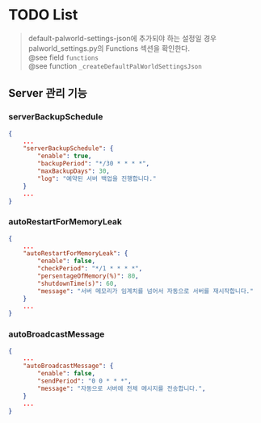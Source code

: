  # TODO List
> default-palworld-settings-json에 추가되야 하는 설정일 경우
> palworld_settings.py의 Functions 섹션을 확인한다.<br> 
> @see field `functions`<br>
> @see function `_createDefaultPalWorldSettingsJson`<br>

## Server 관리 기능

### serverBackupSchedule

```json
{
    ...
    "serverBackupSchedule": {
        "enable": true,
        "backupPeriod": "*/30 * * * *",
        "maxBackupDays": 30,
        "log": "예약된 서버 백업을 진행합니다."
    }
    ...
}
```

### autoRestartForMemoryLeak
```json
{
    ...
    "autoRestartForMemoryLeak": {
        "enable": false,
        "checkPeriod": "*/1 * * * *",
        "persentageOfMemory(%)": 80,
        "shutdownTime(s)": 60,
        "message": "서버 메모리가 임계치를 넘어서 자동으로 서버를 재시작합니다."
    }
    ...
}
```

### autoBroadcastMessage
```json
{
    ...
    "autoBroadcastMessage": {
        "enable": false,
        "sendPeriod": "0 0 * * *",
        "message": "자동으로 서버에 전체 메시지를 전송합니다.",
    }
    ...
}
```